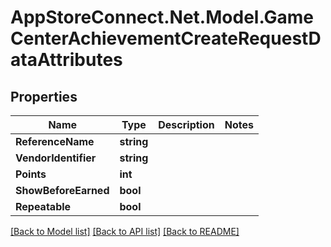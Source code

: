 # AppStoreConnect.Net.Model.GameCenterAchievementCreateRequestDataAttributes

## Properties

Name | Type | Description | Notes
------------ | ------------- | ------------- | -------------
**ReferenceName** | **string** |  | 
**VendorIdentifier** | **string** |  | 
**Points** | **int** |  | 
**ShowBeforeEarned** | **bool** |  | 
**Repeatable** | **bool** |  | 

[[Back to Model list]](../README.md#documentation-for-models) [[Back to API list]](../README.md#documentation-for-api-endpoints) [[Back to README]](../README.md)

